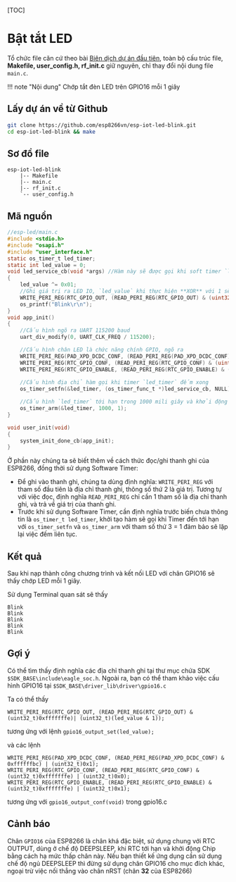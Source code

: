 [TOC]

# Bật tắt LED

Tổ chức file căn cứ theo bài [Biên dịch dự án đầu tiên](./compile-first-time.md), toàn bộ cấu trúc file, **Makefile, user_config.h, rf_init.c** giữ nguyên, chỉ thay đổi nội dung file `main.c`. 

!!! note "Nội dung"
    Chớp tắt đèn LED trên GPIO16 mỗi 1 giây

## Lấy dự án về từ Github 

```bash
git clone https://github.com/esp8266vn/esp-iot-led-blink.git
cd esp-iot-led-blink && make
```

## Sơ đồ file

```
esp-iot-led-blink
    |-- Makefile
    |-- main.c
    |-- rf_init.c
    `-- user_config.h
```

## Mã nguồn

```c
//esp-led/main.c
#include <stdio.h>
#include "osapi.h"
#include "user_interface.h"
static os_timer_t led_timer;
static int led_value = 0;
void led_service_cb(void *args) //Hàm này sẽ được gọi khi soft timer `led_timer` hoàn thành việc đếm 
{
    led_value ^= 0x01;
    //Ghi giá trị ra LED IO, `led_value` khi thực hiện **XOR** với 1 sẽ đảo giá trị giữa 1 và 0
    WRITE_PERI_REG(RTC_GPIO_OUT, (READ_PERI_REG(RTC_GPIO_OUT) & (uint32_t)0xfffffffe)| (uint32_t)(led_value & 1)); 
    os_printf("Blink\r\n");
}
void app_init()
{
    //Cấu hình ngõ ra UART 115200 baud
    uart_div_modify(0, UART_CLK_FREQ / 115200); 

    //Cấu hình chân LED là chức năng chính GPIO, ngõ ra 
    WRITE_PERI_REG(PAD_XPD_DCDC_CONF, (READ_PERI_REG(PAD_XPD_DCDC_CONF) & 0xffffffbc)| (uint32_t)0x1);  
    WRITE_PERI_REG(RTC_GPIO_CONF, (READ_PERI_REG(RTC_GPIO_CONF) & (uint32_t)0xfffffffe)| (uint32_t)0x0); 
    WRITE_PERI_REG(RTC_GPIO_ENABLE, (READ_PERI_REG(RTC_GPIO_ENABLE) & (uint32_t)0xfffffffe)| (uint32_t)0x1); 
    
    //Cấu hình địa chỉ hàm gọi khi timer `led_timer` đếm xong 
    os_timer_setfn(&led_timer, (os_timer_func_t *)led_service_cb, NULL); 

    //Cấu hình `led_timer` tới hạn trong 1000 mili giây và khởi động lại khi tới hạn
    os_timer_arm(&led_timer, 1000, 1); 
}

void user_init(void)
{
    system_init_done_cb(app_init);
}

```


Ở phần này chúng ta sẽ biết thêm về cách thức đọc/ghi thanh ghi của ESP8266, đồng thời sử dụng Software Timer:

- Để ghi vào thanh ghi, chúng ta dùng định nghĩa: `WRITE_PERI_REG` với tham số đầu tiên là địa chỉ thanh ghi, thông số thứ 2 là giá trị. Tương tự với việc đọc, định nghĩa `READ_PERI_REG` chỉ cần 1 tham số là địa chỉ thanh ghi, và trả về giá trị của thanh ghi.
- Trước khi sử dụng Software Timer, cần định nghĩa trước biến chưa thông tin là `os_timer_t led_timer`, khởi tạo hàm sẽ gọi khi Timer đến tới hạn với `os_timer_setfn` và `os_timer_arm` với tham số thứ 3 = 1 đảm bảo sẽ lặp lại việc đếm liên tục.

## Kết quả

Sau khi nạp thành công chương trình và kết nối LED với chân GPIO16 sẽ thấy chớp LED mỗi 1 giây.

Sử dụng Terminal quan sát sẽ thấy
```
Blink
Blink
Blink
Blink
Blink
```


## Gợi ý

Có thể tìm thấy định nghĩa các địa chỉ thanh ghi tại thư mục chứa SDK `$SDK_BASE\include\eagle_soc.h`. Ngoài ra, bạn có thể tham khảo việc cấu hình GPIO16 tại `$SDK_BASE\driver_lib\driver\gpio16.c` 

Ta có thể thấy 
```
WRITE_PERI_REG(RTC_GPIO_OUT, (READ_PERI_REG(RTC_GPIO_OUT) & (uint32_t)0xfffffffe)| (uint32_t)(led_value & 1));
``` 
tương ứng với lệnh `gpio16_output_set(led_value);` 

và các lệnh
```    
WRITE_PERI_REG(PAD_XPD_DCDC_CONF, (READ_PERI_REG(PAD_XPD_DCDC_CONF) & 0xffffffbc) | (uint32_t)0x1);  
WRITE_PERI_REG(RTC_GPIO_CONF, (READ_PERI_REG(RTC_GPIO_CONF) & (uint32_t)0xfffffffe) | (uint32_t)0x0);
WRITE_PERI_REG(RTC_GPIO_ENABLE, (READ_PERI_REG(RTC_GPIO_ENABLE) & (uint32_t)0xfffffffe) | (uint32_t)0x1);
```
tương ứng với
`gpio16_output_conf(void)` trong gpio16.c


## Cảnh báo

Chân `GPIO16` của ESP8266 là chân khá đặc biệt, sử dụng chung với RTC OUTPUT, dùng ở chế độ DEEPSLEEP, khi RTC tới hạn và khởi động Chip bằng cách hạ mức thấp chân này. Nếu bạn thiết kế ứng dụng cần sử dụng chế độ ngủ DEEPSLEEP thì đừng sử dụng chân GPIO16 cho mục đích khác, ngoại trừ việc nối thẳng vào chân nRST (chân **32** của ESP8266)
